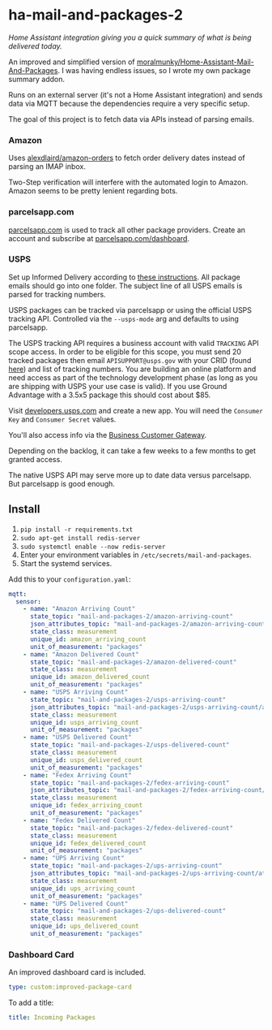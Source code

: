 # ha-mail-and-packages-2

_Home Assistant integration giving you a quick summary of what is being delivered today._

An improved and simplified version
of [moralmunky/Home-Assistant-Mail-And-Packages](https://github.com/moralmunky/Home-Assistant-Mail-And-Packages). I was
having endless issues, so I wrote my own package summary addon.

Runs on an external server (it's not a Home Assistant integration) and sends data via MQTT
because the dependencies require a very specific setup.

The goal of this project is to fetch data via APIs instead of parsing emails.

### Amazon

Uses [alexdlaird/amazon-orders](https://github.com/alexdlaird/amazon-orders) to fetch order delivery dates instead of
parsing an IMAP inbox.

Two-Step verification will interfere with the automated login to Amazon. Amazon seems to be pretty lenient regarding
bots.

### parcelsapp.com

[parcelsapp.com](https://parcelsapp.com) is used to track all other package providers. Create an account and subscribe
at [parcelsapp.com/dashboard](https://parcelsapp.com/dashboard).

### USPS

Set up Informed Delivery according
to [these instructions](https://github.com/moralmunky/Home-Assistant-Mail-And-Packages/wiki/Supported-Shipper-Requirements).
All package emails should go into one folder. The subject line of all USPS emails is parsed for tracking numbers.

USPS packages can be tracked via parcelsapp or using the official USPS tracking API. Controlled via the `--usps-mode`
arg and defaults to using parcelsapp.

The USPS tracking API requires a business account with valid `TRACKING` API scope access. In order to be eligible for
this scope, you must send 20 tracked packages then email `APISUPPORT@usps.gov` with your CRID
(found [here](https://developers.usps.com/user)) and list of tracking numbers. You are building an online platform and
need access as part of the technology development phase (as long as you are shipping with USPS your use case is valid).
If you use Ground Advantage with a 3.5x5 package this should cost about $85.

Visit [developers.usps.com](https://developers.usps.com) and create a new app. You will need the `Consumer Key` and
`Consumer Secret` values.

You'll also access info via the [Business Customer Gateway](https://gateway.usps.com/eAdmin/view/signin).

Depending on the backlog, it can take a few weeks to a few months to get granted access.

The native USPS API may serve more up to date data versus parcelsapp. But parcelsapp is good enough.

## Install

1. `pip install -r requirements.txt`
2. `sudo apt-get install redis-server`
3. `sudo systemctl enable --now redis-server`
4. Enter your environment variables in `/etc/secrets/mail-and-packages`.
5. Start the systemd services.

Add this to your `configuration.yaml`:

```yaml
mqtt:
  sensor:
    - name: "Amazon Arriving Count"
      state_topic: "mail-and-packages-2/amazon-arriving-count"
      json_attributes_topic: "mail-and-packages-2/amazon-arriving-count/attributes"
      state_class: measurement
      unique_id: amazon_arriving_count
      unit_of_measurement: "packages"
    - name: "Amazon Delivered Count"
      state_topic: "mail-and-packages-2/amazon-delivered-count"
      state_class: measurement
      unique_id: amazon_delivered_count
      unit_of_measurement: "packages"
    - name: "USPS Arriving Count"
      state_topic: "mail-and-packages-2/usps-arriving-count"
      json_attributes_topic: "mail-and-packages-2/usps-arriving-count/attributes"
      state_class: measurement
      unique_id: usps_arriving_count
      unit_of_measurement: "packages"
    - name: "USPS Delivered Count"
      state_topic: "mail-and-packages-2/usps-delivered-count"
      state_class: measurement
      unique_id: usps_delivered_count
      unit_of_measurement: "packages"
    - name: "Fedex Arriving Count"
      state_topic: "mail-and-packages-2/fedex-arriving-count"
      json_attributes_topic: "mail-and-packages-2/fedex-arriving-count/attributes"
      state_class: measurement
      unique_id: fedex_arriving_count
      unit_of_measurement: "packages"
    - name: "Fedex Delivered Count"
      state_topic: "mail-and-packages-2/fedex-delivered-count"
      state_class: measurement
      unique_id: fedex_delivered_count
      unit_of_measurement: "packages"
    - name: "UPS Arriving Count"
      state_topic: "mail-and-packages-2/ups-arriving-count"
      json_attributes_topic: "mail-and-packages-2/ups-arriving-count/attributes"
      state_class: measurement
      unique_id: ups_arriving_count
      unit_of_measurement: "packages"
    - name: "UPS Delivered Count"
      state_topic: "mail-and-packages-2/ups-delivered-count"
      state_class: measurement
      unique_id: ups_delivered_count
      unit_of_measurement: "packages"
```

### Dashboard Card

An improved dashboard card is included.

```yaml
type: custom:improved-package-card
```

To add a title:

```yaml
title: Incoming Packages
```